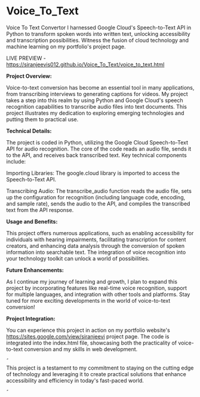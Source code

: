 # Voice_To_Text

 Voice To Text Convertor
I harnessed Google Cloud's Speech-to-Text API in Python to transform spoken words into written text, unlocking accessibility and transcription possibilities. Witness the fusion of cloud technology and machine learning on my portfolio's project page. 

LIVE PREVIEW - https://siranjeevis012.github.io/Voice_To_Text/voice_to_text.html

**Project Overview:**

Voice-to-text conversion has become an essential tool in many applications, from transcribing interviews to generating captions for videos. My project takes a step into this realm by using Python and Google Cloud's speech recognition capabilities to transcribe audio files into text documents. This project illustrates my dedication to exploring emerging technologies and putting them to practical use.

**Technical Details:**

The project is coded in Python, utilizing the Google Cloud Speech-to-Text API for audio recognition. The core of the code reads an audio file, sends it to the API, and receives back transcribed text. Key technical components include:

Importing Libraries: The google.cloud library is imported to access the Speech-to-Text API.

Transcribing Audio: The transcribe_audio function reads the audio file, sets up the configuration for recognition (including language code, encoding, and sample rate), sends the audio to the API, and compiles the transcribed text from the API response.

**Usage and Benefits:**

This project offers numerous applications, such as enabling accessibility for individuals with hearing impairments, facilitating transcription for content creators, and enhancing data analysis through the conversion of spoken information into searchable text. The integration of voice recognition into your technology toolkit can unlock a world of possibilities.

**Future Enhancements:**

As I continue my journey of learning and growth, I plan to expand this project by incorporating features like real-time voice recognition, support for multiple languages, and integration with other tools and platforms. Stay tuned for more exciting developments in the world of voice-to-text conversion!

**Project Integration:**

You can experience this project in action on my portfolio website's https://sites.google.com/view/siranjeevi project page. The code is integrated into the index.html file, showcasing both the practicality of voice-to-text conversion and my skills in web development.

<img width="5" alt="Screenshot 2023-08-14 at 8 09 50 PM" src="https://github.com/Siranjeevis012/Voice_To_Text/assets/138126113/242917fc-78ab-4581-8c8b-b50eba0d4f58">

This project is a testament to my commitment to staying on the cutting edge of technology and leveraging it to create practical solutions that enhance accessibility and efficiency in today's fast-paced world.

<img width="5" alt="Screenshot 2023-08-14 at 8 09 50 PM" src="https://github.com/Siranjeevis012/Voice_To_Text/assets/138126113/242917fc-78ab-4581-8c8b-b50eba0d4f58.png">
